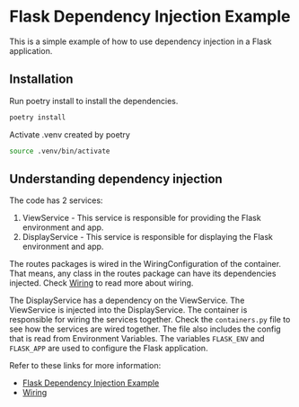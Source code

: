 # Flask Dependency Injection Example

This is a simple example of how to use dependency injection in a Flask application.

## Installation

Run poetry install to install the dependencies.

```bash
poetry install
```

Activate .venv created by poetry

```bash
source .venv/bin/activate
```

## Understanding dependency injection

The code has 2 services:

1. ViewService - This service is responsible for providing the Flask environment and app.
2. DisplayService - This service is responsible for displaying the Flask environment and app.

The routes packages is wired in the WiringConfiguration of the container. That means, any class in the routes package can have its dependencies injected.
Check [Wiring](https://python-dependency-injector.ets-labs.org/wiring.html#wiring-configuration) to read more about wiring.

The DisplayService has a dependency on the ViewService. The ViewService is injected into the DisplayService.
The container is responsible for wiring the services together.
Check the `containers.py` file to see how the services are wired together. The file also includes the config that is read from Environment Variables.
The variables `FLASK_ENV` and `FLASK_APP` are used to configure the Flask application.

Refer to these links for more information:

* [Flask Dependency Injection Example](https://python-dependency-injector.ets-labs.org/examples/flask.html)
* [Wiring](https://python-dependency-injector.ets-labs.org/wiring.html#wiring-configuration)
